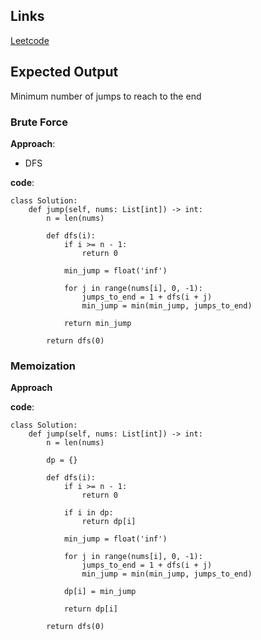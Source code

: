 ## Links
[Leetcode](https://leetcode.com/problems/jump-game-ii)

## Expected Output
Minimum number of jumps to reach to the end

### Brute Force
**Approach**:
- DFS

**code**:
```
class Solution:
    def jump(self, nums: List[int]) -> int:
        n = len(nums)

        def dfs(i):
            if i >= n - 1:
                return 0
            
            min_jump = float('inf')

            for j in range(nums[i], 0, -1):
                jumps_to_end = 1 + dfs(i + j)
                min_jump = min(min_jump, jumps_to_end)
            
            return min_jump
        
        return dfs(0)
```

### Memoization
**Approach**


**code**:
```
class Solution:
    def jump(self, nums: List[int]) -> int:
        n = len(nums)

        dp = {}

        def dfs(i):
            if i >= n - 1:
                return 0
            
            if i in dp:
                return dp[i]
            
            min_jump = float('inf')

            for j in range(nums[i], 0, -1):
                jumps_to_end = 1 + dfs(i + j)
                min_jump = min(min_jump, jumps_to_end)
            
            dp[i] = min_jump

            return dp[i]
        
        return dfs(0)
```